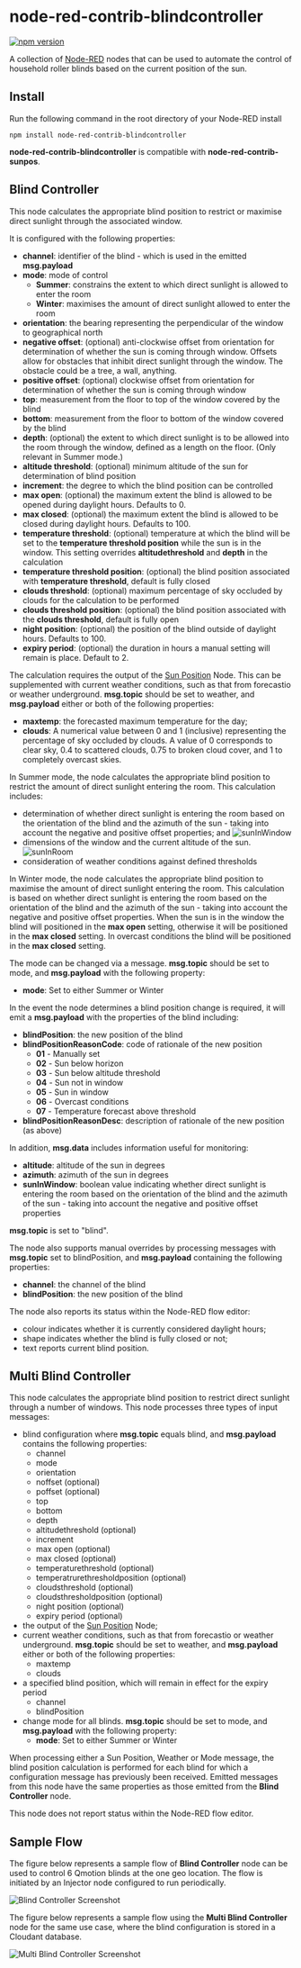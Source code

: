 # node-red-contrib-blindcontroller

[![npm version](https://badge.fury.io/js/node-red-contrib-blindcontroller.svg)](https://badge.fury.io/js/node-red-contrib-blindcontroller)

A collection of <a href="http://nodered.org" target="_new">Node-RED</a> nodes that can be used to automate the control of household roller blinds based on the current position of the sun.

## Install

Run the following command in the root directory of your Node-RED install

    npm install node-red-contrib-blindcontroller

<b>node-red-contrib-blindcontroller</b> is compatible with <b>node-red-contrib-sunpos</b>.

## Blind Controller

This node calculates the appropriate blind position to restrict or maximise direct sunlight through the associated window.

It is configured with the following properties:

* <b>channel</b>: identifier of the blind - which is used in the emitted <b>msg.payload</b>
* <b>mode</b>: mode of control
  * <b>Summer</b>: constrains the extent to which direct sunlight is allowed to enter the room
  * <b>Winter</b>: maximises the amount of direct sunlight allowed to enter the room
* <b>orientation</b>: the bearing representing the perpendicular of the window to geographical north
* <b>negative offset</b>: (optional) anti-clockwise offset from orientation for determination of whether the sun is coming through window. Offsets allow for obstacles that inhibit direct sunlight through the window. The obstacle could be a tree, a wall, anything.
* <b>positive offset</b>: (optional) clockwise offset from orientation for determination of whether the sun is coming through window
* <b>top</b>: measurement from the floor to top of the window covered by the blind
* <b>bottom</b>: measurement from the floor to bottom of the window covered by the blind
* <b>depth</b>: (optional) the extent to which direct sunlight is to be allowed into the room through the window, defined as a length on the floor. (Only relevant in Summer mode.)
* <b>altitude threshold</b>: (optional) minimum altitude of the sun for determination of blind position
* <b>increment</b>: the degree to which the blind position can be controlled
* <b>max open</b>: (optional) the maximum extent the blind is allowed to be opened during daylight hours. Defaults to 0.
* <b>max closed</b>: (optional) the maximum extent the blind is allowed to be closed during daylight hours. Defaults to 100.
* <b>temperature threshold</b>: (optional) temperature at which the blind will be set to the <b>temperature threshold position</b> while the sun is in the window. This setting overrides <b>altitudethreshold</b> and <b>depth</b> in the calculation
* <b>temperature threshold position</b>: (optional) the blind position associated with <b>temperature threshold</b>, default is fully closed
* <b>clouds threshold</b>: (optional) maximum percentage of sky occluded by clouds for the calculation to be performed
* <b>clouds threshold position</b>: (optional) the blind position associated with the <b>clouds threshold</b>, default is fully open
* <b>night position</b>: (optional) the position of the blind outside of daylight hours. Defaults to 100.
* <b>expiry period</b>: (optional) the duration in hours a manual setting will remain is place. Default to 2.

The calculation requires the output of the <a href="https://www.npmjs.com/package/node-red-contrib-sunpos" target="_new">Sun Position</a> Node. This can be supplemented with current weather conditions, such as that from forecastio or weather underground. <b>msg.topic</b> should be set to weather, and <b>msg.payload</b> either or both of the following properties:

* <b>maxtemp</b>: the forecasted maximum temperature for the day;
* <b>clouds</b>: A numerical value between 0 and 1 (inclusive) representing the percentage of sky occluded by clouds. A value of 0 corresponds to clear sky, 0.4 to scattered clouds, 0.75 to broken cloud cover, and 1 to completely overcast skies.

In Summer mode, the node calculates the appropriate blind position to restrict the amount of direct sunlight entering the room. This calculation includes:

* determination of whether direct sunlight is entering the room based on the orientation of the blind and the azimuth of the sun - taking into account the negative and positive offset properties; and
  ![sunInWindow](./docs/sunInWindow.jpg)
* dimensions of the window and the current altitude of the sun.
  ![sunInRoom](./docs/sunInRoom.jpg)
* consideration of weather conditions against defined thresholds

In Winter mode, the node calculates the appropriate blind position to maximise the amount of direct sunlight entering the room. This calculation is based on whether direct sunlight is entering the room based on the orientation of the blind and the azimuth of the sun - taking into account the negative and positive offset properties. When the sun is in the window the blind will positioned in the <b>max open</b> setting, otherwise it will be positioned in the <b>max closed</b> setting. In overcast conditions the blind will be positioned in the <b>max closed</b> setting.

The mode can be changed via a message. <b>msg.topic</b> should be set to mode, and <b>msg.payload</b> with the following property:

* <b>mode</b>: Set to either Summer or Winter

In the event the node determines a blind position change is required, it will emit a <b>msg.payload</b> with the properties of the blind including:

* <b>blindPosition</b>: the new position of the blind
* <b>blindPositionReasonCode</b>: code of rationale of the new position
  * <b>01</b> - Manually set
  * <b>02</b> - Sun below horizon
  * <b>03</b> - Sun below altitude threshold
  * <b>04</b> - Sun not in window
  * <b>05</b> - Sun in window
  * <b>06</b> - Overcast conditions
  * <b>07</b> - Temperature forecast above threshold
* <b>blindPositionReasonDesc</b>: description of rationale of the new position (as above)

In addition, <b>msg.data</b> includes information useful for monitoring:

* <b>altitude</b>: altitude of the sun in degrees
* <b>azimuth</b>: azimuth of the sun in degrees
* <b>sunInWindow</b>: boolean value indicating whether direct sunlight is entering the room based on the orientation of the blind and the azimuth of the sun - taking into account the negative and positive offset properties

<b>msg.topic</b> is set to "blind".

The node also supports manual overrides by processing messages with <b>msg.topic</b> set to blindPosition, and <b>msg.payload</b> containing the following properties:

* <b>channel</b>: the channel of the blind
* <b>blindPosition</b>: the new position of the blind

The node also reports its status within the Node-RED flow editor:

* colour indicates whether it is currently considered daylight hours;
* shape indicates whether the blind is fully closed or not;
* text reports current blind position.

## Multi Blind Controller

This node calculates the appropriate blind position to restrict direct sunlight through a number of windows. This node processes three types of input messages:

* blind configuration where <b>msg.topic</b> equals blind, and <b>msg.payload</b> contains the following properties:
  * channel
  * mode
  * orientation
  * noffset (optional)
  * poffset (optional)
  * top
  * bottom
  * depth
  * altitudethreshold (optional)
  * increment
  * max open (optional)
  * max closed (optional)
  * temperaturethreshold (optional)
  * temperatrurethresholdposition (optional)
  * cloudsthreshold (optional)
  * cloudsthresholdposition (optional)
  * night position (optional)
  * expiry period (optional)
* the output of the <a href="https://www.npmjs.com/package/node-red-contrib-sunpos" target="_new">Sun Position</a> Node;
* current weather conditions, such as that from forecastio or weather underground. <b>msg.topic</b> should be set to weather, and <b>msg.payload</b> either or both of the following properties:
  * maxtemp
  * clouds
* a specified blind position, which will remain in effect for the expiry period
  * channel
  * blindPosition
* change mode for all blinds. <b>msg.topic</b> should be set to mode, and <b>msg.payload</b> with the following property:
  * <b>mode</b>: Set to either Summer or Winter

When processing either a Sun Position, Weather or Mode message, the blind position calculation is performed for each blind for which a configuration message has previously been received. Emitted messages from this node have the same properties as those emitted from the <b>Blind Controller</b> node.

This node does not report status within the Node-RED flow editor.

## Sample Flow

The figure below represents a sample flow of <b>Blind Controller</b> node can be used to control 6 Qmotion blinds at the one geo location. The flow is initiated by an Injector node configured to run periodically.

![Blind Controller Screenshot](./docs/sample-flow.png)

The figure below represents a sample flow using the <b>Multi Blind Controller</b> node for the same use case, where the blind configuration is stored in a Cloudant database.

![Multi Blind Controller Screenshot](./docs/sample-flow2.png)
